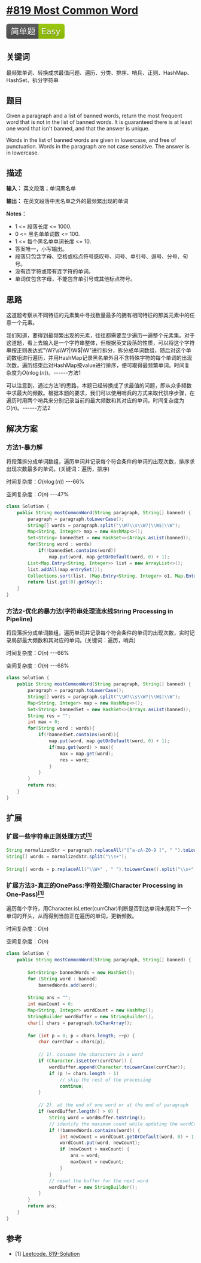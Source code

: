 # [#819 Most Common Word](https://leetcode.com/problems/most-common-word/)

![Easy](https://raw.githubusercontent.com/zhangddjs/LeetcodeGuide/master/figures/Easy.svg)

## 关键词

最频繁单词、转换成求最值问题、遍历、分类、排序、哨兵、正则、HashMap、HashSet、拆分字符串

## 题目

Given a paragraph and a list of banned words, return the most frequent word that is not in the list of banned words.  It is guaranteed there is at least one word that isn't banned, and that the answer is unique.

Words in the list of banned words are given in lowercase, and free of punctuation.  Words in the paragraph are not case sensitive.  The answer is in lowercase.

## 描述

**输入：** 英文段落；单词黑名单

**输出：** 在英文段落中黑名单之外的最频繁出现的单词

**Notes：**

+ 1 <= 段落长度 <= 1000.
+ 0 <= 黑名单单词数 <= 100.
+ 1 <= 每个黑名单单词长度 <= 10.
+ 答案唯一，小写输出。
+ 段落只包含字母、空格或标点符号感叹号、问号、单引号、逗号、分号、句号。
+ 没有连字符或带有连字符的单词。
+ 单词仅包含字母，不能包含单引号或其他标点符号。

## 思路

这道题考察从不同特征的元素集中寻找数量最多的拥有相同特征的那类元素中的任意一个元素。

我们知道，要得到最频繁出现的元素，往往都需要至少遍历一遍整个元素集。对于这道题，看上去输入是一个字符串整体，但根据英文段落的性质，可以将这个字符串按正则表达式"\W?\s\W?|\W\$|\W"进行拆分，拆分成单词数组，随后对这个单词数组进行遍历，并用HashMap记录黑名单外且不含特殊字符的每个单词的出现次数，遍历结束后对HashMap按value进行排序，便可取得最频繁单词。时间复杂度为$O(n\log(n))$。------方法1

可以注意到，通过方法1的思路，本题已经转换成了求最值的问题，即从众多频数中求最大的频数。根据本题的要求，我们可以使用哨兵的方式来取代排序步骤，在遍历时用两个哨兵来分别记录当前的最大频数和其对应的单词。时间复杂度为$O(n)$。------方法2

## 解决方案

### 方法1-暴力解

将段落拆分成单词数组，遍历单词并记录每个符合条件的单词的出现次数，排序求出现次数最多的单词。(关键词：遍历，排序)

时间复杂度：$O(n\log(n))$   ---66%

空间复杂度：$O(n)$   ---47%

``` java
class Solution {
    public String mostCommonWord(String paragraph, String[] banned) {
        paragraph = paragraph.toLowerCase();
        String[] words = paragraph.split("\\W?\\s\\W?|\\W$|\\W");
        Map<String, Integer> map = new HashMap<>();
        Set<String> bannedSet = new HashSet<>(Arrays.asList(banned));
        for(String word : words)
            if(!bannedSet.contains(word))
                map.put(word, map.getOrDefault(word, 0) + 1);
        List<Map.Entry<String, Integer>> list = new ArrayList<>();
        list.addAll(map.entrySet());
        Collections.sort(list, (Map.Entry<String, Integer> o1, Map.Entry<String, Integer> o2) -> o2.getValue() - o1.getValue());
        return list.get(0).getKey();
    }
}
```

### 方法2-优化的暴力法(字符串处理流水线String Processing in Pipeline)

将段落拆分成单词数组，遍历单词并记录每个符合条件的单词的出现次数，实时记录局部最大频数和其对应的单词。(关键词：遍历，哨兵)

时间复杂度：$O(n)$   ---66%

空间复杂度：$O(n)$   ---68%

``` java
class Solution {
    public String mostCommonWord(String paragraph, String[] banned) {
        paragraph = paragraph.toLowerCase();
        String[] words = paragraph.split("\\W?\\s\\W?|\\W$|\\W");
        Map<String, Integer> map = new HashMap<>();
        Set<String> bannedSet = new HashSet<>(Arrays.asList(banned));
        String res = "";
        int max = 0;
        for(String word : words){
            if(!bannedSet.contains(word)){
                map.put(word, map.getOrDefault(word, 0) + 1);
                if(map.get(word) > max){
                    max = map.get(word);
                    res = word;
                }
            }
        }
        return res;
    }
}
```

## 扩展

### 扩展一些字符串正则处理方式[$^{[1]}$](#refer-anchor-1)

``` java
String normalizedStr = paragraph.replaceAll("[^a-zA-Z0-9 ]", " ").toLowerCase();
String[] words = normalizedStr.split("\\s+");

String[] words = p.replaceAll("\\W+" , " ").toLowerCase().split("\\s+");
```

### 扩展方法3-真正的OnePass:字符处理(Character Processing in One-Pass)[$^{[1]}$](#refer-anchor-1)

遍历每个字符，用Character.isLetter(currChar)判断是否到达单词末尾和下一个单词的开头，从而得到当前正在遍历的单词，更新频数。

时间复杂度：$O(n)$

空间复杂度：$O(n)$

``` java
class Solution {
    public String mostCommonWord(String paragraph, String[] banned) {

        Set<String> bannedWords = new HashSet();
        for (String word : banned)
            bannedWords.add(word);

        String ans = "";
        int maxCount = 0;
        Map<String, Integer> wordCount = new HashMap();
        StringBuilder wordBuffer = new StringBuilder();
        char[] chars = paragraph.toCharArray();

        for (int p = 0; p < chars.length; ++p) {
            char currChar = chars[p];

            // 1). consume the characters in a word
            if (Character.isLetter(currChar)) {
                wordBuffer.append(Character.toLowerCase(currChar));
                if (p != chars.length - 1)
                    // skip the rest of the processing
                    continue;
            }

            // 2). at the end of one word or at the end of paragraph
            if (wordBuffer.length() > 0) {
                String word = wordBuffer.toString();
                // identify the maximum count while updating the wordCount table.
                if (!bannedWords.contains(word)) {
                    int newCount = wordCount.getOrDefault(word, 0) + 1;
                    wordCount.put(word, newCount);
                    if (newCount > maxCount) {
                        ans = word;
                        maxCount = newCount;
                    }
                }
                // reset the buffer for the next word
                wordBuffer = new StringBuilder();
            }
        }
        return ans;
    }
}
```

## 参考

<div id="refer-anchor-1"></div>

+ [1] [Leetcode. 819-Solution](https://leetcode.com/problems/most-common-word/solution/)
